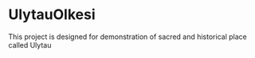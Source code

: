 # UlytauOlkesi
This project is designed for demonstration of sacred and historical place called Ulytau
